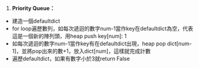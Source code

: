 1. **Priority Queue：**

- 建造一個defaultdict
- for loop遍歷數列，如每次遞迴的數字num-1當作key在defaultdict為空，代表這是一個新的陣列頭，用heap push key[num]: 1
- 如每次遞迴的數字num-1當作key有在defaultdict出現，heap pop dict[num-1]，並將pop出來的數+1，放入dict[num]，這樣就完成計數
- 遍歷defaultdict，如果有數字小於3就return False